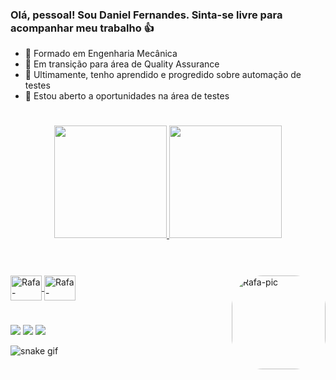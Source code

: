 ### Olá, pessoal! Sou Daniel Fernandes. Sinta-se livre para acompanhar meu trabalho 👍



- 📃 Formado em Engenharia Mecânica
- 🐞 Em transição para área de Quality Assurance
- 🦾 Ultimamente, tenho aprendido e progredido sobre automação de testes
- 🎈 Estou aberto a oportunidades na área de testes

#
#

<div align="center">
  <a href="https://github.com/daniel19fernandes">
  <img height="180em" src="https://github-readme-stats.vercel.app/api?username=daniel19fernandes&show_icons=true&theme=gruvbox&include_all_commits=true&count_private=true"/>
  <img height="180em" src="https://github-readme-stats.vercel.app/api/top-langs/?username=daniel19fernandes&layout=compact&langs_count=7&theme=gruvbox"/>
</div>

#
#

</div>
<div style="display: inline_block"><br>

  <img align="center" alt="Rafa-Python" height="40" width="50" src="https://cdn.jsdelivr.net/gh/devicons/devicon/icons/python/python-original-wordmark.svg">
  <img align="center" alt="Rafa-Csharp" height="40" width="50" src="https://cdn.jsdelivr.net/gh/devicons/devicon/icons/selenium/selenium-original.svg">
  <img align="right" alt="Rafa-pic" height="150" style="border-radius:50px;" src="https://cdn.discordapp.com/attachments/807044706118664273/1016166620449734716/pixel_da_art.png">
</div>

#
#

<div> 

  <a href = "mailto:daniel19fernandes"><img src="https://img.shields.io/badge/Gmail-D14836?style=for-the-badge&logo=gmail&logoColor=white" target="_blank"></a>
  <a href="https://www.linkedin.com/in/daniel19fernandes" target="_blank"><img src="https://img.shields.io/badge/-LinkedIn-%230077B5?style=for-the-badge&logo=linkedin&logoColor=white" target="_blank"></a> 
  <a href="https://instagram.com/daniferndess" target="_blank"><img src="https://img.shields.io/badge/-Instagram-%23E4405F?style=for-the-badge&logo=instagram&logoColor=white" target="_blank"></a>
 

  
  ![snake gif](https://github.com/daniel19fernandes/daniel19fernandes/blob/output/github-contribution-grid-snake.svg)
 
</div>
          
          
#
#









